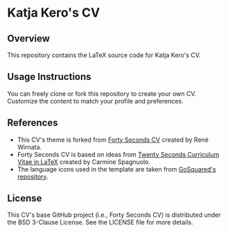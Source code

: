 # Katja Kero's CV

## Overview

This repository contains the LaTeX source code for Katja Kero's CV.

## Usage Instructions

You can freely clone or fork this repository to create your own CV. Customize the content to match your profile and preferences.

## References

* This CV's theme is forked from [Forty Seconds CV](https://github.com/PandaScience/FortySecondsCV) created by René Wirnata.
* Forty Seconds CV is based on ideas from [Twenty Seconds Curriculum Vitae in LaTeX](https://github.com/spagnuolocarmine/TwentySecondsCurriculumVitae-LaTex) created by Carmine Spagnuolo.
* The language icons used in the template are taken from [GoSquared's repository](https://github.com/gosquared/flags).

## License

This CV's base GitHub project (i.e., Forty Seconds CV) is distributed under the BSD 3-Clause License. See the LICENSE file for more details.
